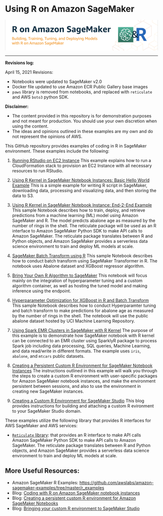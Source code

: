 
# Using R on Amazon SageMaker
<p align="center">
<img src="./images/r-title.png">
</p>

---

**Revisions log:**

April 15, 2021 Revisions:
- Notebooks were updated to SageMaker v2.0
- Docker file updated to use Amazon ECR Public Gallery base images
- `paws` library is removed from notebooks, and replaced with `reticulate` and AWS `boto3` python SDK.

**Disclaimer:**

- The content provided in this repository is for demonstration purposes and not meant for production. You should use your own discretion when using the content.
- The ideas and opinions outlined in these examples are my own and do not represent the opinions of AWS.

This GitHub repository provides examples of coding in R in SageMaker environment. These examples include the following:

1. [Running RStudio on EC2 Instance](https://github.com/nickminaie/amazon-sagemaker-r-workshop/tree/main/r_rstudio_ec2)
  This example explains how to run a CloudFormation stack to provision an EC2 Instance with all necessary resources to run RStudio.

2. [Using R Kernel in SageMaker Notebook Instances: Basic Hello World Example](https://github.com/nickminaie/amazon-sagemaker-r-workshop/tree/main/r_sagemaker_hello_world)
  This is a simple example for writing R script in SageMaker, downloading data, processing and visualizing data, and then storing the data to S3.

3. [Using R Kernel in SageMaker Notebook Instance: End-2-End Example](https://github.com/nickminaie/amazon-sagemaker-r-workshop/tree/main/r_end_2_end)
  This sample Notebook describes how to train, deploy, and retrieve predictions from a machine learning (ML) model using Amazon SageMaker and R. The model predicts abalone age as measured by the number of rings in the shell. The reticulate package will be used as an R interface to Amazon SageMaker Python SDK to make API calls to Amazon SageMaker. The reticulate package translates between R and Python objects, and Amazon SageMaker provides a serverless data science environment to train and deploy ML models at scale.

4. [SageMaker Batch Transform using R](https://github.com/nickminaie/amazon-sagemaker-r-workshop/tree/main/r_batch_transform)
    This sample Notebook describes how to conduct batch transform using SageMaker Transformer in R. The notebook uses Abalone dataset and XGBoost regressor algorithm.

5. [Bring Your Own R Algorithm to SageMaker](https://github.com/nickminaie/amazon-sagemaker-r-workshop/tree/main/r_byo_r_algo_hpo)
  This notebook will focus mainly on the integration of hyperparameter tuning and a custom algorithm container, as well as hosting the tuned model and making inference using the endpoint.

6. [Hyperparameter Optimization for XGBoost in R and Batch Transform](https://github.com/nickminaie/amazon-sagemaker-r-workshop/tree/main/r_xgboost_hpo_batch_transform)
  This sample Notebook describes how to conduct Hyperparamter tuning and batch transform to make predictions for abalone age as measured by the number of rings in the shell. The notebook will use the public abalone dataset hosted by UCI Machine Learning Repository.

7. [Using Spark EMR Clusters in SageMaker with R Kernel](https://github.com/nickminaie/amazon-sagemaker-r-workshop/tree/main/r_sagemaker_sparkr)
  The purpose of this example is to demonstrate how SageMaker notebook with R kernel can be connected to an EMR cluster using SparklyR package to process Spark job including data processing, SQL queries, Machine Learning, and data read/write in different formats. The example uses `iris`, `abalone`, and `mtcars` public datasets.

8. [Creating a Persistent Custom R Environment for SageMaker Notebook Instances](https://github.com/nickminaie/amazon-sagemaker-r-workshop/tree/main/r_custom_kernel_notebooks)
  The instructions outlined in this example will walk you through the steps to create a custom R environment with user-specific packages for Amazon SageMaker notebook instances, and make the environment persistent between sessions, and also to use the environment in creating new SageMaker instances.
  
9. [Creating a Custom R Environment for SageMaker Studio](https://aws.amazon.com/blogs/machine-learning/bringing-your-own-r-environment-to-amazon-sagemaker-studio/)
  This blog provides instructions for building and attaching a custom R evironment to your SageMaker Studio domain.
   
   
These examples utilize the following library that provides R interfaces for AWS SageMaker and AWS services:

- [`Reticulate` library](https://rstudio.github.io/reticulate/): that provides an R interface to make API calls Amazon SageMaker Python SDK to make API calls to Amazon SageMaker. The reticulate package translates between R and Python objects, and Amazon SageMaker provides a serverless data science environment to train and deploy ML models at scale.


## More Useful Resources:
- Amazon SageMaker R Examples: https://github.com/awslabs/amazon-sagemaker-examples/tree/master/r_examples
- Blog: [Coding with R on Amazon SageMaker notebook instances](https://aws.amazon.com/blogs/machine-learning/coding-with-r-on-amazon-sagemaker-notebook-instances/)
- Blog: [Creating a persistent custom R environment for Amazon SageMaker Notebooks](https://aws.amazon.com/blogs/machine-learning/creating-a-persistent-custom-r-environment-for-amazon-sagemaker/)
- Blog: [Bringing your custom R environment to SageMaker Studio](https://aws.amazon.com/blogs/machine-learning/bringing-your-own-r-environment-to-amazon-sagemaker-studio/)

